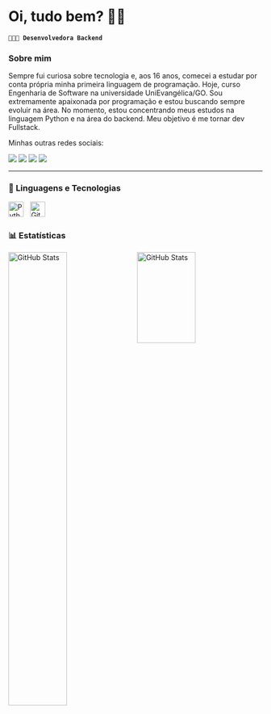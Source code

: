 # Oi, tudo bem? 👋🏻

**`👩🏻‍💻 Desenvolvedora Backend`**

### Sobre mim

Sempre fui curiosa sobre tecnologia e, aos 16 anos, comecei a estudar por conta própria minha primeira linguagem de programação. Hoje, curso Engenharia de Software na universidade UniEvangélica/GO. Sou extremamente apaixonada por programação e estou buscando sempre evoluir na área. No momento, estou concentrando meus estudos na linguagem Python e na área do backend. Meu objetivo é me tornar dev Fullstack.

Minhas outras redes sociais:

<div> 
    <a href="https://www.linkedin.com/in/manuelatrindade/" target="_blank"><img src="https://img.shields.io/badge/-LinkedIn-%230077B5?style=for-the-badge&logo=linkedin&logoColor=white" target="_blank"></a> 
    <a href = "manuelafariatrindade@gmail.com"><img src="https://img.shields.io/badge/-Gmail-%23333?style=for-the-badge&logo=gmail&logoColor=white" target="_blank"></a>
  <a href="https://www.instagram.com/peach.ymn/" target="_blank"><img src="https://img.shields.io/badge/-Instagram-%23E4405F?style=for-the-badge&logo=instagram&logoColor=white" target="_blank"></a>
  <a href="https://discord.gg/wagxzStdcR" target="_blank"><img src="https://img.shields.io/badge/Discord-7289DA?style=for-the-badge&logo=discord&logoColor=white" target="_blank"></a> 
</div>

---

### 🤖 Linguagens e Tecnologias

<img 
    align="left" 
    alt="Python" 
    title="Python"
    width="30px" 
    style="padding-right: 10px;" 
    src="https://cdn.jsdelivr.net/gh/devicons/devicon@latest/icons/python/python-original.svg" 
/>
<img 
    align="left" 
    alt="Git" 
    title="Git"
    width="30px" 
    style="padding-right: 10px;" 
    src="https://cdn.jsdelivr.net/gh/devicons/devicon@latest/icons/git/git-original.svg" 
/>
<br/>
<br/>

### 📊 Estatísticas

<p>
  <img 
    align="left" 
    alt="GitHub Stats" 
    width="48%"
    style="padding-right: 10px;" 
    src="https://github-readme-stats.vercel.app/api?username=manuelaft&show_icons=true&theme=dracula&include_all_commits=true&locale=pt-br" 
  />

<img 
      align="left" 
      alt="GitHub Stats" 
      height= 180
      width="48%"
      src="https://github-readme-stats.vercel.app/api/top-langs/?username=manuelaft&theme=dracula&layout=compact&custom_title=Tecnologias&langs_count=4" 
  />

</p>


